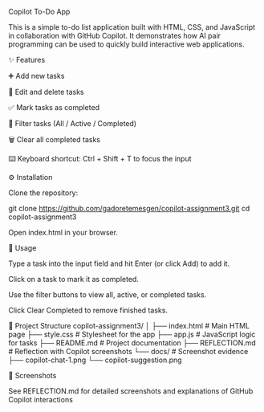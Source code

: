 Copilot To-Do App

This is a simple to-do list application built with HTML, CSS, and JavaScript in collaboration with GitHub Copilot.
It demonstrates how AI pair programming can be used to quickly build interactive web applications.

✨ Features

➕ Add new tasks

📝 Edit and delete tasks

✅ Mark tasks as completed

🔎 Filter tasks (All / Active / Completed)

🗑️ Clear all completed tasks

⌨️ Keyboard shortcut: Ctrl + Shift + T to focus the input

⚙️ Installation

Clone the repository:

git clone https://github.com/gadoretemesgen/copilot-assignment3.git
cd copilot-assignment3


Open index.html in your browser.

🚀 Usage

Type a task into the input field and hit Enter (or click Add) to add it.

Click on a task to mark it as completed.

Use the filter buttons to view all, active, or completed tasks.

Click Clear Completed to remove finished tasks.

📂 Project Structure
copilot-assignment3/
│
├── index.html          # Main HTML page
├── style.css           # Stylesheet for the app
├── app.js              # JavaScript logic for tasks
├── README.md           # Project documentation
├── REFLECTION.md       # Reflection with Copilot screenshots
└── docs/               # Screenshot evidence
    ├── copilot-chat-1.png
    └── copilot-suggestion.png

📸 Screenshots

See REFLECTION.md for detailed screenshots and explanations of GitHub Copilot interactions
